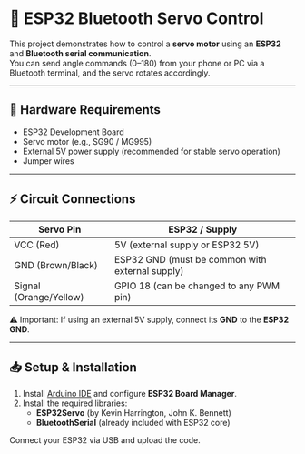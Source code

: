 
# 🚀 ESP32 Bluetooth Servo Control

This project demonstrates how to control a **servo motor** using an **ESP32** and **Bluetooth serial communication**.  
You can send angle commands (0–180) from your phone or PC via a Bluetooth terminal, and the servo rotates accordingly.

---

## 🔧 Hardware Requirements
- ESP32 Development Board  
- Servo motor (e.g., SG90 / MG995)  
- External 5V power supply (recommended for stable servo operation)  
- Jumper wires  

---

## ⚡ Circuit Connections

| Servo Pin  | ESP32 / Supply |
|------------|----------------|
| VCC (Red)  | 5V (external supply or ESP32 5V) |
| GND (Brown/Black) | ESP32 GND (must be common with external supply) |
| Signal (Orange/Yellow) | GPIO 18 (can be changed to any PWM pin) |

⚠️ Important: If using an external 5V supply, connect its **GND** to the **ESP32 GND**.

---

## 📥 Setup & Installation

1. Install [Arduino IDE](https://www.arduino.cc/en/software) and configure **ESP32 Board Manager**.  
2. Install the required libraries:
   - **ESP32Servo** (by Kevin Harrington, John K. Bennett)  
   - **BluetoothSerial** (already included with ESP32 core)  

Connect your ESP32 via USB and upload the code.


